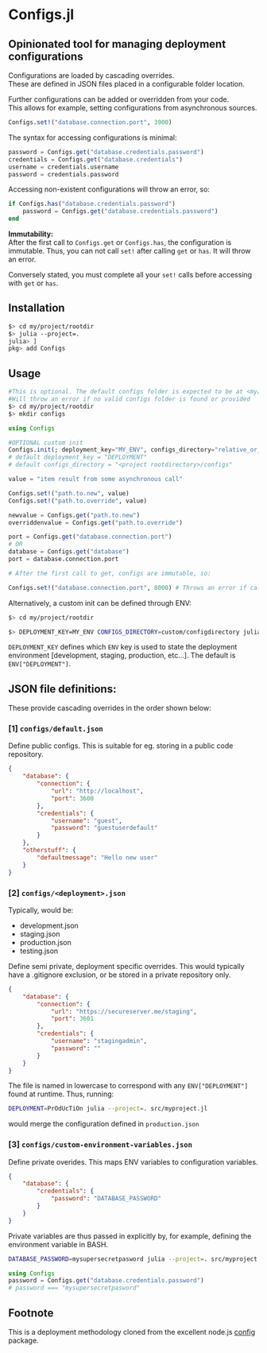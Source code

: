# Configs.jl

## Opinionated tool for managing deployment configurations

Configurations are loaded by cascading overrides.  
These are defined in JSON files placed in a configurable folder location.

Further configurations can be added or overridden from your code.  
This allows for example, setting configurations from asynchronous sources.
```julia
Configs.set!("database.connection.port", 3900)
```


The syntax for accessing configurations is minimal:
```julia
password = Configs.get("database.credentials.password")
credentials = Configs.get("database.credentials")
username = credentials.username
password = credentials.password
```

Accessing non-existent configurations will throw an error, so:
```julia
if Configs.has("database.credentials.password")
    password = Configs.get("database.credentials.password")
end
```


**Immutability:**  
After the first call to ```Configs.get``` or ```Configs.has```, the configuration is immutable. Thus, you can not call ```set!``` after calling ```get``` or ```has```. It will throw an error.

Conversely stated, you must complete all your ```set!``` calls before accessing with ```get``` or ```has```.

## Installation
```bash
$> cd my/project/rootdir
$> julia --project=.
julia> ]
pkg> add Configs
```
## Usage
```bash
#This is optional. The default configs folder is expected to be at <my/project/rootdir>/configs.
#Will throw an error if no valid configs folder is found or provided
$> cd my/project/rootdir
$> mkdir configs
```
```julia
using Configs

#OPTIONAL custom init
Configs.init(; deployment_key="MY_ENV", configs_directory="relative_or_absolute/custom/configdirectory") 
# default deployment_key = "DEPLOYMENT"
# default configs_directory = "<project rootdirectory>/configs"

value = "item result from some asynchronous call"

Configs.set!("path.to.new", value)
Configs.set!("path.to.override", value)

newvalue = Configs.get("path.to.new")
overriddenvalue = Configs.get("path.to.override")

port = Configs.get("database.connection.port")
# OR
database = Configs.get("database")
port = database.connection.port

# After the first call to get, configs are immutable, so:

Configs.set!("database.connection.port", 8000) # Throws an error if called here
```
Alternatively, a custom init can be defined through ENV:
```bash
$> cd my/project/rootdir

$> DEPLOYMENT_KEY=MY_ENV CONFIGS_DIRECTORY=custom/configdirectory julia --project=. src/project.jl
```
```DEPLOYMENT_KEY``` defines which ```ENV``` key is used to state the deployment environment [development, staging, production, etc...]. The default is ```ENV["DEPLOYMENT"]```.
## JSON file definitions:

These provide cascading overrides in the order shown below: 

### [1] ```configs/default.json```
Define public configs. This is suitable for eg. storing in a public code repository.
```json
{
    "database": {
        "connection": {
            "url": "http://localhost",
            "port": 3600
        },
        "credentials": {
            "username": "guest",
            "password": "guestuserdefault"
        }
    },
    "otherstuff": {
        "defaultmessage": "Hello new user"
    }
}
```
### [2] ```configs/<deployment>.json```
Typically, would be:
- development.json
- staging.json
- production.json
- testing.json

Define semi private, deployment specific overrides. This would typically have a .gitignore exclusion, or be stored in a private repository only.


```json
{
    "database": {
        "connection": {
            "url": "https://secureserver.me/staging",
            "port": 3601
        },
        "credentials": {
            "username": "stagingadmin",
            "password": ""
        }
    }
}
```
The file is named in lowercase to correspond with any ```ENV["DEPLOYMENT"]``` found at runtime. Thus, running:
```bash
DEPLOYMENT=PrOdUcTiOn julia --project=. src/myproject.jl
```
would merge the configuration defined in ```production.json```

### [3] ```configs/custom-environment-variables.json```
Define private overides. This maps ENV variables to configuration variables.

```json
{
    "database": {
        "credentials": {
            "password": "DATABASE_PASSWORD"
        }
    }
}
```
Private variables are thus passed in explicitly by, for example, defining the environment variable in BASH.
```bash
DATABASE_PASSWORD=mysupersecretpasword julia --project=. src/myproject.jl
```
```julia
using Configs
password = Configs.get("database.credentials.password")
# password === "mysupersecretpasword"
```

## Footnote
This is a deployment methodology cloned from the excellent node.js [config](https://www.npmjs.com/package/config) package.